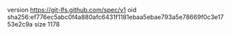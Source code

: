 version https://git-lfs.github.com/spec/v1
oid sha256:ef776ec5abc0f4a880afc6431f1181ebaa5ebae793a5e78669f0c3e1753e2c9a
size 1178
